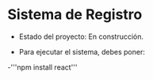 <h1> Sistema de Registro </h1>

- Estado del proyecto: En construcción.

- Para ejecutar el sistema, debes poner:

-'''npm install react'''
